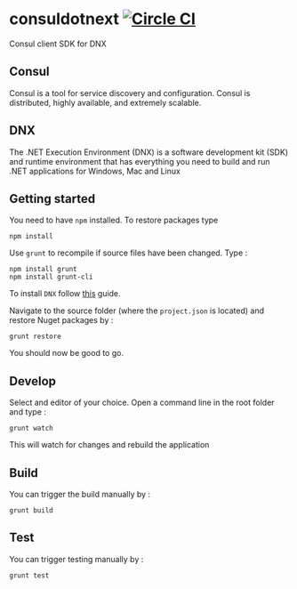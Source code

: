 # consuldotnext [![Circle CI](https://circleci.com/gh/rtezli/consuldotnext.svg?style=svg)](https://circleci.com/gh/rtezli/consuldotnext)

Consul client SDK for DNX

## Consul

Consul is a tool for service discovery and configuration. Consul is distributed, highly available, and extremely scalable.

## DNX

The .NET Execution Environment (DNX) is a software development kit (SDK) and runtime environment that has everything you need to build and run .NET applications for Windows, Mac and Linux

## Getting started

You need to have `npm` installed. To restore packages type

    npm install

Use `grunt` to recompile if source files have been changed. Type :

    npm install grunt
    npm install grunt-cli

To install `DNX` follow [this](http://docs.asp.net/en/latest/getting-started/index.html) guide.

Navigate to the source folder (where the `project.json` is located) and restore Nuget packages by :

    grunt restore

You should now be good to go.

## Develop

Select and editor of your choice. Open a command line in the root folder and type :

    grunt watch

This will watch for changes and rebuild the application

## Build

You can trigger the build manually by :

    grunt build

## Test

You can trigger testing manually by :

    grunt test
